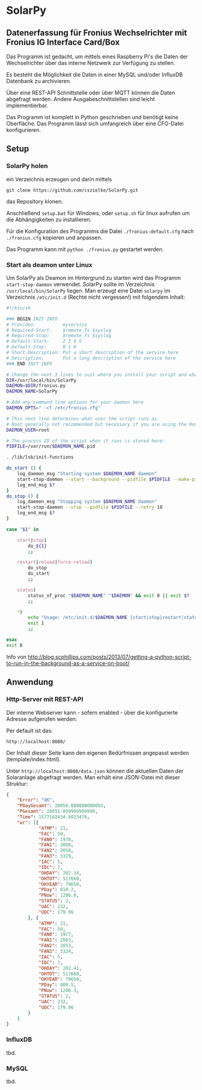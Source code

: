 # SolarPy

## Datenerfassung für Fronius Wechselrichter mit Fronius IG Interface Card/Box

Das Programm ist gedacht, um mittels eines Raspberry Pi's die Daten der Wechselrichter über das interne Netzwerk zur Verfügung zu stellen.

Es besteht die Möglichkeit die Daten in einer MySQL und/oder InfluxDB Datenbank zu archivieren.

Über eine REST-API Schnittstelle oder über MQTT können die Daten abgefragt werden. Andere Ausgabeschnittstellen sind leicht implementierbar.

Das Programm ist komplett in Python geschrieben und benötigt keine Oberfläche. Das Programm lässt sich umfangreich über eine CFG-Datei konfigurieren.

## Setup

### SolarPy holen

ein Verzeichnis erzeugen und darin mittels

```git clone https://github.com/cszielke/SolarPy.git```

das Repository klonen.

Anschließend ```setup.bat``` für Windows, oder ```setup.sh``` für linux aufrufen um die Abhängigkeiten zu installieren.

Für die Konfiguration des Programms die Datei ```./fronius-default.cfg``` nach ```./fronius.cfg``` kopieren und anpassen.

Das Programm kann mit ```python ./fronius.py``` gestartet werden.

### Start als deamon unter Linux

Um SolarPy als Deamon im Hintergrund zu starten wird das Programm ```start-stop-daemon``` verwendet. SolarPy sollte im Verzeichnis ```/usr/local/bin/SolarPy``` liegen.
Man erzeugt eine Datei ```solarpy``` im Verzeichnis ```/etc/init.d``` (Rechte nicht vergessen!) mit folgendem Inhalt:

```sh
#!/bin/sh

### BEGIN INIT INFO
# Provides:          myservice
# Required-Start:    $remote_fs $syslog
# Required-Stop:     $remote_fs $syslog
# Default-Start:     2 3 4 5
# Default-Stop:      0 1 6
# Short-Description: Put a short description of the service here
# Description:       Put a long description of the service here
### END INIT INFO

# Change the next 3 lines to suit where you install your script and what you want to call it
DIR=/usr/local/bin/SolarPy
DAEMON=$DIR/fronius.py
DAEMON_NAME=SolarPy

# Add any command line options for your daemon here
DAEMON_OPTS=" -cf /etc/fronius.cfg"

# This next line determines what user the script runs as.
# Root generally not recommended but necessary if you are using the Raspberry Pi GPIO from Python.
DAEMON_USER=root

# The process ID of the script when it runs is stored here:
PIDFILE=/var/run/$DAEMON_NAME.pid

. /lib/lsb/init-functions

do_start () {
    log_daemon_msg "Starting system $DAEMON_NAME daemon"
    start-stop-daemon --start --background --pidfile $PIDFILE --make-pidfile --user $DAEMON_USER --chuid $DAEMON_USER --startas $DAEMON -- $DAEMON_OPTS
    log_end_msg $?
}
do_stop () {
    log_daemon_msg "Stopping system $DAEMON_NAME daemon"
    start-stop-daemon --stop --pidfile $PIDFILE --retry 10
    log_end_msg $?
}

case "$1" in

    start|stop)
        do_${1}
        ;;

    restart|reload|force-reload)
        do_stop
        do_start
        ;;

    status)
        status_of_proc "$DAEMON_NAME" "$DAEMON" && exit 0 || exit $?
        ;;

    *)
        echo "Usage: /etc/init.d/$DAEMON_NAME {start|stop|restart|status}"
        exit 1
        ;;

esac
exit 0
```

Info von <http://blog.scphillips.com/posts/2013/07/getting-a-python-script-to-run-in-the-background-as-a-service-on-boot/>

## Anwendung

### Http-Server mit REST-API

Der interne Webserver kann - sofern enabled - über die konfigurierte Adresse aufgerufen werden:

Per default ist das:

```http://localhost:8080/```

Der Inhalt dieser Seite kann den eigenen Bedürfnissen angepasst werden (template/index.html).

Unter ```http://localhost:8080/data.json``` können die aktuellen Daten der Solaranlage abgefragt werden. Man erhält eine JSON-Datei mit dieser Struktur:

```JSON
{
    "Error": "OK",
    "PDayGesamt": 20058.800000000003,
    "PGesamt": 28651.899999999998,
    "Time": 1577182434.6023476,
    "wr": [{
            "ATMP": 21,
            "FAC": 50,
            "FAN0": 1978,
            "FAN1": 2088,
            "FAN2": 2058,
            "FAN3": 3329,
            "IAC": 5,
            "IDC": 7,
            "OHDAY": 202.34,
            "OHTOT": 517660,
            "OHYEAR": 79650,
            "PDay": 810.2,
            "PNow": 1206.0,
            "STATUS": 2,
            "UAC": 232,
            "UDC": 179.96
        }, {
            "ATMP": 21,
            "FAC": 50,
            "FAN0": 1977,
            "FAN1": 2083,
            "FAN2": 2053,
            "FAN3": 3324,
            "IAC": 5,
            "IDC": 7,
            "OHDAY": 202.41,
            "OHTOT": 517660,
            "OHYEAR": 79650,
            "PDay": 809.5,
            "PNow": 1206.3,
            "STATUS": 2,
            "UAC": 232,
            "UDC": 179.96
        }
    ]
}

```

### InfluxDB

tbd.

### MySQL

tbd.
